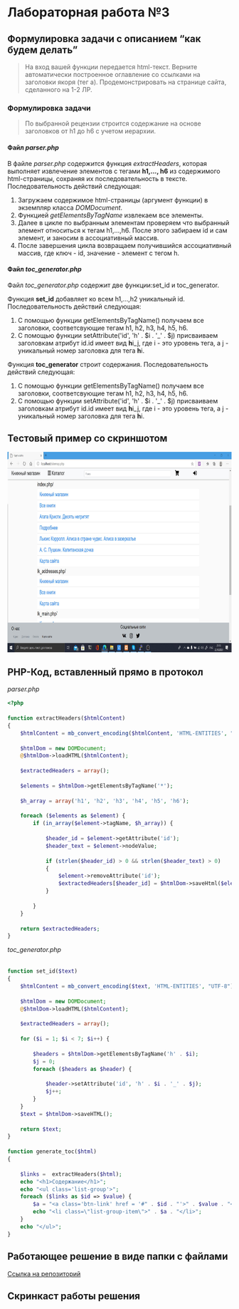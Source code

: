# Лабораторная работа №3

## Формулировка задачи с описанием “как будем делать”

> На вход вашей функции передается html-текст. Верните автоматически построенное оглавление со ссылками на заголовки якоря (тег a). Продемонстрировать на странице сайта, сделанного  на 1-2 ЛР.

### Формулировка задачи

> По выбранной рецензии строится содержание на основе заголовков от h1 до h6 с учетом иерархии.

#### Файл *parser.php*

В файле *parser.php* содержится функция *extractHeaders*, которая выполняет извлечение элементов с тегами **h1,..., h6** из содержимого html-страницы, сохраняя их последовательность в тексте. Последовательность действий следующая:

1. Загружаем содержимое html-страницы (аргумент функции) в экземпляр класса *DOMDocument*.
2. Функцией *getElementsByTagName* извлекаем все элементы.
3. Далее в цикле по выбранным элементам проверяем что выбранный элемент относиться к тегам h1,...,h6. После этого забираем id и сам элемент, и заносим в ассоциативный массив.
4. После завершения цикла возвращаем получившийся ассоциативный массив, где ключ - id, значение - элемент с тегом h.


#### Файл *toc_generator.php*

Файл *toc_generator.php* содержит две функции:set_id и toc_generator.

Функция **set_id** добавляет ко всем h1,...,h2 уникальный id.
Последовательность действий следующая:
1. С помощью функции getElementsByTagName() получаем все заголовки, соответсвующие тегам h1, h2, h3, h4, h5, h6.
2. С помощью функции setAttribute('id', 'h' . $i . '_' . $j) присваиваем заголовкам атрибут id.id имеет вид **h**i_j, где i - это уровень тега, а j - уникальный номер заголовка для тега **h**i.

Функция **toc_generator** строит содержания.
Последовательность действий следующая:
1. С помощью функции getElementsByTagName() получаем все заголовки, соответсвующие тегам h1, h2, h3, h4, h5, h6.
2. С помощью функции setAttribute('id', 'h' . $i . '_' . $j) присваиваем заголовкам атрибут id.id имеет вид **h**i_j, где i - это уровень тега, а j - уникальный номер заголовка для тега **h**i.


## Тестовый пример со скриншотом

<img  src = "img/lab3/1.png" width="800" height="450">

## PHP-Код, вставленный прямо в протокол

*parser.php*

```php
<?php

function extractHeaders($htmlContent)
{
    $htmlContent = mb_convert_encoding($htmlContent, 'HTML-ENTITIES', "UTF-8");

    $htmlDom = new DOMDocument;
    @$htmlDom->loadHTML($htmlContent);

    $extractedHeaders = array();

    $elements = $htmlDom->getElementsByTagName('*');

    $h_array = array('h1', 'h2', 'h3', 'h4', 'h5', 'h6');

    foreach ($elements as $element) {
        if (in_array($element->tagName, $h_array)) {

            $header_id = $element->getAttribute('id');
            $header_text = $element->nodeValue;

            if (strlen($header_id) > 0 && strlen($header_text) > 0)
            {
                $element->removeAttribute('id');
                $extractedHeaders[$header_id] = $htmlDom->saveHtml($element);
            }
                
        }
    }

    return $extractedHeaders;
}


```

*toc_generator.php*

```php

function set_id($text)
{
    $htmlContent = mb_convert_encoding($text, 'HTML-ENTITIES', "UTF-8");

    $htmlDom = new DOMDocument;
    @$htmlDom->loadHTML($htmlContent);

    $extractedHeaders = array();

    for ($i = 1; $i < 7; $i++) {

        $headers = $htmlDom->getElementsByTagName('h' . $i);
        $j = 0;
        foreach ($headers as $header) {

            $header->setAttribute('id', 'h' . $i . '_' . $j);
            $j++;
        }
    }
    $text = $htmlDom->saveHTML();

    return $text;
}

function generate_toc($html)
{

    $links =  extractHeaders($html);
    echo "<h1>Содержание</h1>";
    echo "<ul class='list-group'>";
    foreach ($links as $id => $value) {
        $a = "<a class='btn-link' href = '#" . $id . "'>" . $value . "</a>";
        echo "<li class=\"list-group-item\">" . $a . "</li>";
    }
    echo "</ul>";
}
```

## Работающее решение в виде папки с файлами

[Ссылка на репозиторий](https://github.com/book-e-shop/book-e-shop)

## Скринкаст работы решения

<!-- <video autoplay muted  loop width="800" height="450" src = "videos/lab3/1.mp4"></video>
